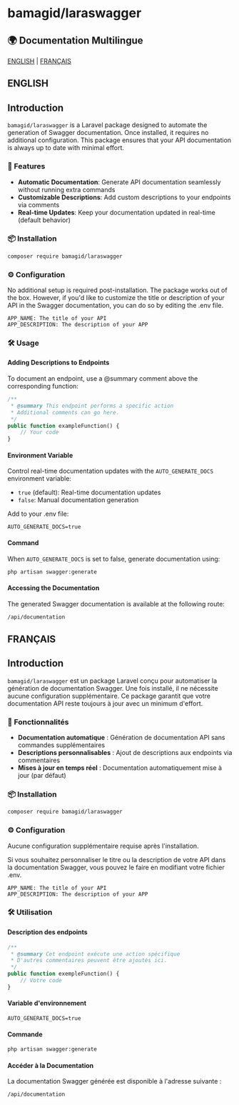 # bamagid/laraswagger

## 🌍 Documentation Multilingue

[ENGLISH](#english) | [FRANÇAIS](#français)

## ENGLISH

## Introduction

`bamagid/laraswagger` is a Laravel package designed to automate the generation of Swagger documentation. Once installed, it requires no additional configuration. This package ensures that your API documentation is always up to date with minimal effort.

### 🎉 Features

- **Automatic Documentation**: Generate API documentation seamlessly without running extra commands
- **Customizable Descriptions**: Add custom descriptions to your endpoints via comments
- **Real-time Updates**: Keep your documentation updated in real-time (default behavior)

### 📦 Installation

```bash
composer require bamagid/laraswagger
```

### ⚙️ Configuration

No additional setup is required post-installation. The package works out of the box.
However, if you'd like to customize the title or description of your API in the Swagger documentation, you can do so by editing the .env file.

```env
APP_NAME: The title of your API
APP_DESCRIPTION: The description of your APP
```

### 🛠️ Usage

#### Adding Descriptions to Endpoints

To document an endpoint, use a @summary comment above the corresponding function:

```php
/**
 * @summary This endpoint performs a specific action
 * Additional comments can go here.
 */
public function exampleFunction() {
    // Your code
}
```

#### Environment Variable

Control real-time documentation updates with the `AUTO_GENERATE_DOCS` environment variable:

- `true` (default): Real-time documentation updates
- `false`: Manual documentation generation

Add to your .env file:

```env
AUTO_GENERATE_DOCS=true
```

#### Command

When `AUTO_GENERATE_DOCS` is set to false, generate documentation using:

```bash
php artisan swagger:generate
```

#### Accessing the Documentation

The generated Swagger documentation is available at the following route:

```bash
/api/documentation
```

## FRANÇAIS

## Introduction

`bamagid/laraswagger` est un package Laravel conçu pour automatiser la génération de documentation Swagger. Une fois installé, il ne nécessite aucune configuration supplémentaire. Ce package garantit que votre documentation API reste toujours à jour avec un minimum d'effort.

### 🎉 Fonctionnalités

- **Documentation automatique** : Génération de documentation API sans commandes supplémentaires
- **Descriptions personnalisables** : Ajout de descriptions aux endpoints via commentaires
- **Mises à jour en temps réel** : Documentation automatiquement mise à jour (par défaut)

### 📦 Installation

```bash
composer require bamagid/laraswagger
```

### ⚙️ Configuration

Aucune configuration supplémentaire requise après l'installation.

Si vous souhaitez personnaliser le titre ou la description de votre API dans la documentation Swagger, vous pouvez le faire en modifiant votre fichier .env.

```env
APP_NAME: The title of your API
APP_DESCRIPTION: The description of your APP
```

### 🛠️ Utilisation

#### Description des endpoints

```php
/**
 * @summary Cet endpoint exécute une action spécifique
 * D'autres commentaires peuvent être ajoutés ici.
 */
public function exempleFunction() {
    // Votre code
}
```

#### Variable d'environnement

```env
AUTO_GENERATE_DOCS=true
```

#### Commande

```bash
php artisan swagger:generate
```

#### Accéder à la Documentation

La documentation Swagger générée est disponible à l'adresse suivante :

```bash
/api/documentation
```
